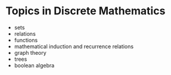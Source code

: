 # Topics in Discrete Mathematics

- sets 
- relations
- functions
- mathematical induction and recurrence relations
- graph theory
- trees
- boolean algebra
